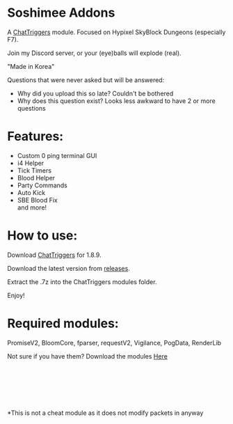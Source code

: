 # Soshimee Addons
A [ChatTriggers](https://chattriggers.com/) module. Focused on Hypixel SkyBlock Dungeons (especially F7).

Join my Discord server, or your (eye)balls will explode (real).

"Made in Korea"

Questions that were never asked but will be answered:
- Why did you upload this so late? Couldn't be bothered
- Why does this question exist? Looks less awkward to have 2 or more questions

# Features:

 - Custom 0 ping terminal GUI <br>
 - i4 Helper <br>
 - Tick Timers <br>
 - Blood Helper <br>
 - Party Commands <br>
 - Auto Kick <br>
 - SBE Blood Fix <br>
 and more!


# How to use:

Download [ChatTriggers](https://chattriggers.com/) for 1.8.9.

Download the latest version from [releases](https://github.com/soshlmee/Soshimee-Addons/releases).

Extract the .7z into the ChatTriggers modules folder.

Enjoy!

# Required modules:

PromiseV2, BloomCore, fparser, requestV2, Vigilance, PogData, RenderLib

Not sure if you have them? Download the modules [Here](https://github.com/soshlmee/ModuleLibrary)



<br>
<br>
<br>
<br>
<br>

*This is not a cheat module as it does not modify packets in anyway
